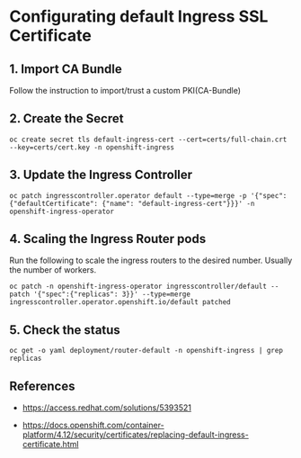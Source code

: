 # Configurating default Ingress SSL Certificate

## 1. Import CA Bundle
Follow the instruction to import/trust a custom PKI(CA-Bundle)
  
## 2. Create the Secret
```
oc create secret tls default-ingress-cert --cert=certs/full-chain.crt --key=certs/cert.key -n openshift-ingress
```

## 3. Update the Ingress Controller
```
oc patch ingresscontroller.operator default --type=merge -p '{"spec":{"defaultCertificate": {"name": "default-ingress-cert"}}}' -n openshift-ingress-operator
```

## 4.  Scaling the Ingress Router pods

Run the following to scale the ingress routers to the desired number. Usually the number of workers.
```
oc patch -n openshift-ingress-operator ingresscontroller/default --patch '{"spec":{"replicas": 3}}' --type=merge
ingresscontroller.operator.openshift.io/default patched
```

## 5. Check the status
```
oc get -o yaml deployment/router-default -n openshift-ingress | grep replicas
```

## References
  * https://access.redhat.com/solutions/5393521
    
  * https://docs.openshift.com/container-platform/4.12/security/certificates/replacing-default-ingress-certificate.html
